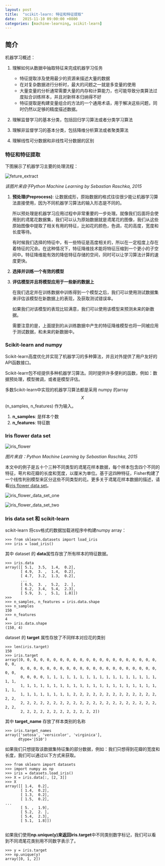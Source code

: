 ```yaml
---
layout: post
title:  "scikit-learn: 特征和特征提取"
date:   2015-11-10 09:00:00 +0800
categories: [machine-learning, scikit-learn]
---
```


## 简介

机器学习概述：

1. 理解如何从数据中抽取特征来完成机器学习任务

	* 特征提取涉及使用最少的资源来描述大量的数据
	* 在对复杂数据进行分析时，最大的问题之一就是多变量的使用
	* 大量变量的分析通常需要大量的内存和计算能力，也可能导致分类算法过度拟合训练样本，并且对新样本归纳得不好
	* 特征提取是构建变量组合的方法的一个通用术语，用于解决这些问题，同时仍然以足够的精度描述数据。	
	
2. 理解监督学习的基本分类，包括回归学习算法或者分类学习算法
3. 理解非监督学习的基本分类，包括降维分析算法或者聚类算法
4. 理解线性可分数据和非线性可分数据的区别


### 特征和特征提取

下图展示了机器学习主要的处理流程：

![feture_extract](/assets/images/scikit_learn/feature_extraction/FeatureExtraction.png)

*该图片来自于Python Machine Learning by Sebastian Raschka, 2015*

1. **预处理(Preprocess)**: 让数据成形，原始数据的格式往往很少能让机器学习算法直接使用，因为不同机器学习算法的输入形态是不同的。

	所以预处理是机器学习应用过程中非常重要的一步处理。就像我们后面将会使用到的鸢尾花数据集，我们可以认为原始数据就是鸢尾花的图像，我们从这些原始图像中提取了相关有用的特征，比如花的颜色，色调，花的高度，宽度和长度等待。
	
	有时候我们选择的特征中，有一些特征是高度相关的，所以在一定程度上存在着特征的冗余。在这种情况下，特征降维技术能将特征压缩到一个更小的子空间中。特征降维能有效的降低特征存储的空间，同时可以让学习算法计算的速度更快。
	
2. **选择并训练一个有效的模型**
3. **评估模型并且将模型应用于一些新的数据上** 

	在我们选定并在训练数据中训练得到一个模型之后，我们可以使用测试数据集来评估该模型在新数据上的表现，及获取测试错误率。
	
	如果我们对该模型的表现比较满意，我们可以使用该模型来预测未来的新数据。
	
	需要注意的是，上面提到的从训练数据中产生的特征降维模型也将一同被应用于测试数据，和未来的新数据中。


### Scikit-learn and numpy

Scikit-learn高度优化并实现了机器学习的多种算法，并且对外提供了用户友好的API函数接口。

Scikit-learn包不经提供多种机器学习算法。同时提供许多便利的函数，例如：数据预处理，模型微调，或者是模型评估。

多数Scikit-learn中实现的机器学习算法都是采用 numpy 的array $$X$$ (n_samples, n_features) 作为输入。

1. **n_samples**: 是样本个数
2. **n_features**: 特征数

### Iris flower data set

 ![iris_flower](/assets/images/scikit_learn/feature_extraction/iris-data-set.png)
 
*图片来自：Python Machine Learning by Sebastian Raschka, 2015*

本文中的例子是五十个三种不同类型的鸢尾花样本数据，每个样本包含四个不同的特征，萼片和花瓣的长度和宽度，以厘米为单位。基于这四种特征，Fisher构建了一个线性判别模型来区分这些不同类型的花。更多关于鸢尾花样本数据的描述，请看[iris flower data set](https://en.wikipedia.org/wiki/Iris_flower_data_set)。

![iris_flower_data_set_one](/assets/images/scikit_learn/feature_extraction/Iris_data_set.png)

![iris_flower_data_set_two](/assets/images/scikit_learn/feature_extraction/Iris-Dataset-PieChartBarPlot.png)


### Iris data set 和 scikit-learn

scikit-learn 将csv格式的数据加载进程序中构建numpy array：

```
>>> from sklearn.datasets import load_iris
>>> iris = load_iris()
```

其中 dataset 的 **data**属性存放了所有样本的特征数据。

```
>>> iris.data
array([[ 5.1,  3.5,  1.4,  0.2],
       [ 4.9,  3. ,  1.4,  0.2],
       [ 4.7,  3.2,  1.3,  0.2],
       ...
       [ 6.5,  3. ,  5.2,  2. ],
       [ 6.2,  3.4,  5.4,  2.3],
       [ 5.9,  3. ,  5.1,  1.8]])
>>>
>>> n_samples, n_features = iris.data.shape
>>> n_samples
150
>>> n_features
4
>>> iris.data.shape
(150, 4)

```

dataset 的 **target** 属性存放了不同样本对应花的类别

```
>>> len(iris.target)
150
>>> iris.target
array([0, 0, 0, 0, 0, 0, 0, 0, 0, 0, 0, 0, 0, 0, 0, 0, 0, 0, 0, 0, 0, 0, 0,
       0, 0, 0, 0, 0, 0, 0, 0, 0, 0, 0, 0, 0, 0, 0, 0, 0, 0, 0, 0, 0, 0, 0,
       0, 0, 0, 0, 1, 1, 1, 1, 1, 1, 1, 1, 1, 1, 1, 1, 1, 1, 1, 1, 1, 1, 1,
       1, 1, 1, 1, 1, 1, 1, 1, 1, 1, 1, 1, 1, 1, 1, 1, 1, 1, 1, 1, 1, 1, 1,
       1, 1, 1, 1, 1, 1, 1, 1, 2, 2, 2, 2, 2, 2, 2, 2, 2, 2, 2, 2, 2, 2, 2,
       2, 2, 2, 2, 2, 2, 2, 2, 2, 2, 2, 2, 2, 2, 2, 2, 2, 2, 2, 2, 2, 2, 2,
       2, 2, 2, 2, 2, 2, 2, 2, 2, 2, 2, 2])
``` 

其中 **target_name** 存放了样本类别的名称

```
>>> iris.target_names
array(['setosa', 'versicolor', 'virginica'], 
      dtype='|S10')
```

如果我们只想提取该数据集特征集的部分数据，例如：我们只想得到花瓣的宽度和长度，我们可以通过以下方式来获取。

```
>>> from sklearn import datasets
>>> import numpy as np
>>> iris = datasets.load_iris()
>>> X = iris.data[:, [2, 3]]
>>> X
array([[ 1.4,  0.2],
       [ 1.4,  0.2],
       [ 1.3,  0.2],
       [ 1.5,  0.2],
...
       [ 5. ,  1.9],
       [ 5.2,  2. ],
       [ 5.4,  2.3],
       [ 5.1,  1.8]])
       
```

如果我们使用**np.unique(y)**来返回**iris.target**中不同类别数字标记，我们可以看到不同鸢尾花类别用不同数字表示了。

```
>>> y = iris.target
>>> np.unique(y)
array([0, 1, 2])
```

